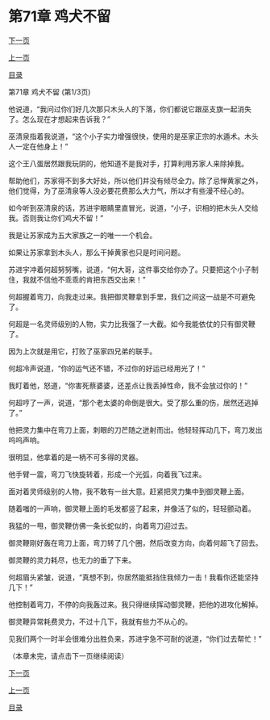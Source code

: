 <h1>第71章    鸡犬不留</h1>
            <div><p><a href="./0211_%E7%AC%AC71%E7%AB%A0_%E9%B8%A1%E7%8A%AC%E4%B8%8D%E7%95%99.md">下一页</a></p><p><a href="./0209_%E7%AC%AC70%E7%AB%A0_%E6%9D%80%E4%BA%BA%E7%81%AD%E5%8F%A3.md">上一页</a></p><p><a href="../">目录</a></p></div>
            <div><p>第71章    鸡犬不留 (第1/3页)</p><p>他说道，“我问过你们好几次那只木头人的下落，你们都说它跟巫支旗一起消失了。怎么现在才想起来告诉我？”</p><p>巫清泉指着我说道，“这个小子实力增强很快，使用的是巫家正宗的水遁术。木头人一定在他身上！”</p><p>这个王八蛋居然跟我玩阴的，他知道不是我对手，打算利用苏家人来除掉我。</p><p>帮助他们，苏家得不到多大好处，所以他们并没有倾尽全力。除了忌惮黄家之外，他们觉得，为了巫清泉等人没必要花费那么大力气，所以才有些漫不经心的。</p><p>如今听到巫清泉的话，苏进宇眼睛里直冒光，说道，“小子，识相的把木头人交给我。否则我让你们鸡犬不留！”</p><p>我是让苏家成为五大家族之一的唯一一个机会。</p><p>如果让苏家拿到木头人，那么干掉黄家也只是时间问题。</p><p>苏进宇冲着何超努努嘴，说道，“何大哥，这件事交给你办了。只要把这个小子制住，我就不信他不乖乖的肯把东西交出来！”</p><p>何超握着弯刀，向我走过来。我把御灵鞭拿到手里，我们之间这一战是不可避免了。</p><p>何超是一名灵师级别的人物，实力比我强了一大截。如今我能依仗的只有御灵鞭了。</p><p>因为上次就是用它，打败了巫家四兄弟的联手。</p><p>何超冷声说道，“你的运气还不错，不过你的好运已经用光了！”</p><p>我盯着他，怒道，“你害死蔡婆婆，还差点让我丢掉性命，我不会放过你的！”</p><p>何超哼了一声，说道，“那个老太婆的命倒是很大。受了那么重的伤，居然还逃掉了。”</p><p>他把灵力集中在弯刀上面，刺眼的刀芒随之迸射而出。他轻轻挥动几下，弯刀发出呜呜声响。</p><p>很明显，他拿着的是一柄不可多得的灵器。</p><p>他手臂一震，弯刀飞快旋转着，形成一个光弧，向着我飞过来。</p><p>面对着灵师级别的人物，我不敢有一丝大意。赶紧把灵力集中到御灵鞭上面。</p><p>随着嗤的一声响，御灵鞭上面的毛发都竖了起来，并像活了似的，轻轻颤动着。</p><p>我猛的一甩，御灵鞭仿佛一条长蛇似的，向着弯刀迎过去。</p><p>御灵鞭刚好轰在弯刀上面，弯刀转了几个圈，然后改变方向，向着何超飞了回去。</p><p>御灵鞭的灵力耗尽，也无力的垂了下来。</p><p>何超眉头紧皱，说道，“真想不到，你居然能抵挡住我倾力一击！我看你还能坚持几下！”</p><p>他控制着弯刀，不停的向我轰过来。我只得继续挥动御灵鞭，把他的进攻化解掉。</p><p>御灵鞭异常耗费灵力，不过十几下，我就有些力不从心的。</p><p>见我们两个一时半会很难分出胜负来，苏进宇急不可耐的说道，“你们过去帮忙！”</p><p>（本章未完，请点击下一页继续阅读）</p></div>
            <div><p><a href="./0211_%E7%AC%AC71%E7%AB%A0_%E9%B8%A1%E7%8A%AC%E4%B8%8D%E7%95%99.md">下一页</a></p><p><a href="./0209_%E7%AC%AC70%E7%AB%A0_%E6%9D%80%E4%BA%BA%E7%81%AD%E5%8F%A3.md">上一页</a></p><p><a href="../">目录</a></p></div>
